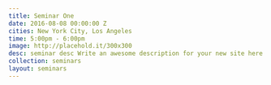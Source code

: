 ```yaml
---
title: Seminar One
date: 2016-08-08 00:00:00 Z
cities: New York City, Los Angeles
time: 5:00pm - 6:00pm
image: http://placehold.it/300x300
desc: seminar desc Write an awesome description for your new site here. You can editthis line in It will appear in your document head meta (for Google search results) and in your feed.xml site description.
collection: seminars
layout: seminars
---
```

